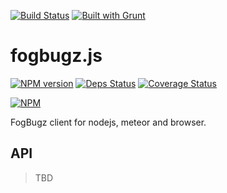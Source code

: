 [![Build Status](https://drone.io/github.com/sergeyt/fogbugz.js/status.png)](https://drone.io/github.com/sergeyt/fogbugz.js/latest)
[![Built with Grunt](https://cdn.gruntjs.com/builtwith.png)](http://gruntjs.com/)

# fogbugz.js

[![NPM version](https://badge.fury.io/js/fogbugz.js.png)](http://badge.fury.io/js/fogbugz.js)
[![Deps Status](https://david-dm.org/sergeyt/fogbugz.js.png)](https://david-dm.org/sergeyt/fogbugz.js)
[![Coverage Status](https://coveralls.io/repos/sergeyt/fogbugz.js/badge.png?branch=master)](https://coveralls.io/r/sergeyt/fogbugz.js?branch=master)

[![NPM](https://nodei.co/npm/fogbugz.js.png?downloads=true&stars=true)](https://nodei.co/npm/fogbugz.js/)

FogBugz client for nodejs, meteor and browser.

## API

> TBD
